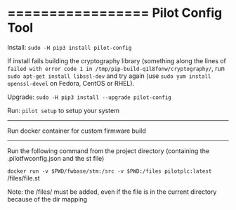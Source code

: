 =================
Pilot Config Tool
=================

Install:
`sudo -H pip3 install pilot-config`

If install fails building the cryptography library (something along the lines of `failed with error code 1 in /tmp/pip-build-q1l8fonw/cryptography/`, run `sudo apt-get install libssl-dev` and try again (use `sudo yum install openssl-devel` on Fedora, CentOS or RHEL).

Upgrade:
`sudo -H pip3 install --upgrade pilot-config`

Run:
`pilot setup`
to setup your system

**************************************************
Run docker container for custom firmware build
**************************************************

Run the following command from the project directory (containing the .pilotfwconfig.json and the st file)

`docker run -v $PWD/fwbase/stm:/src -v $PWD:/files pilotplc:latest` /files/file.st

Note: the /files/ must be added, even if the file is in the current directory because of the dir mapping